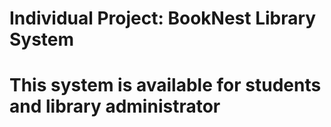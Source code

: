 # Individual Project: BookNest Library System
# This system is available for students and library administrator

